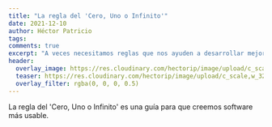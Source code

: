 ```yaml
---
title: "La regla del 'Cero, Uno o Infinito'"
date: 2021-12-10
author: Héctor Patricio
tags:
comments: true
excerpt: "A veces necesitamos reglas que nos ayuden a desarrollar mejor software. La regal de 'Cero, Uno o Infinito' es una guía para que creemos software más usable."
header:
  overlay_image: https://res.cloudinary.com/hectorip/image/upload/c_scale,w_1120/v1639259189/michael-dziedzic-uZr0oWxrHYs-unsplash_koqk3a.jpg
  teaser: https://res.cloudinary.com/hectorip/image/upload/c_scale,w_320/v1639259189/michael-dziedzic-uZr0oWxrHYs-unsplash_koqk3a.jpg
  overlay_filter: rgba(0, 0, 0, 0.5)
---
```


La regla del 'Cero, Uno o Infinito' es una guía para que creemos software más usable.